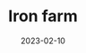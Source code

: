---
title: "Iron farm"
status: "Needs deco"
date: "2023-02-10"
image: "../images/projects/002.png"
---